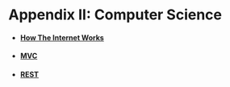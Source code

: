 # Appendix II: Computer Science

* #### [How The Internet Works](how-the-internet-works.md)
* #### [MVC](mvc.md)
* #### [REST](rest.md)
